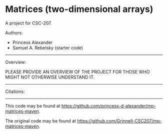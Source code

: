 # Matrices (two-dimensional arrays)

A project for CSC-207.

Authors:

* Princess Alexander
* Samuel A. Rebelsky (starter code)

---

Overview:

PLEASE PROVIDE AN OVERVIEW OF THE PROJECT FOR THOSE WHO MIGHT NOT
OTHERWISE UNDERSTAND IT.

---

Citations: 


---

This code may be found at <https://github.com/princess-d-alexander/mp-matrices-maven>. 

The original code may be found at <https://github.com/Grinnell-CSC207/mp-matrices-maven>.
